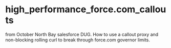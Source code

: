 high_performance_force.com_callouts
===================================

from October North Bay salesforce DUG. How to use a callout proxy and non-blocking rolling curl to break through force.com governor limits.

